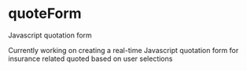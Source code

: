 # quoteForm

Javascript quotation form

Currently working on creating a real-time Javascript quotation form for insurance related quoted based on user selections
